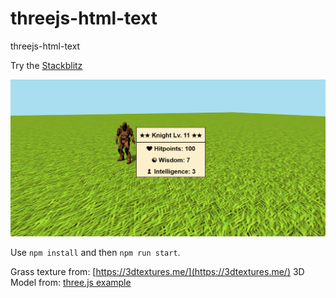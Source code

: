 # threejs-html-text
threejs-html-text

Try the [Stackblitz](https://stackblitz.com/github/tamani-coding/threejs-html-text) 

![Screenshot](https://github.com/tamani-coding/threejs-html-text/blob/main/screenshot01.png?raw=true)

Use `npm install` and then `npm run start`.

Grass texture from: [https://3dtextures.me/](https://3dtextures.me/)
3D Model from: [three.js example](https://threejs.org/examples/?q=animation#webgl_animation_skinning_blending)